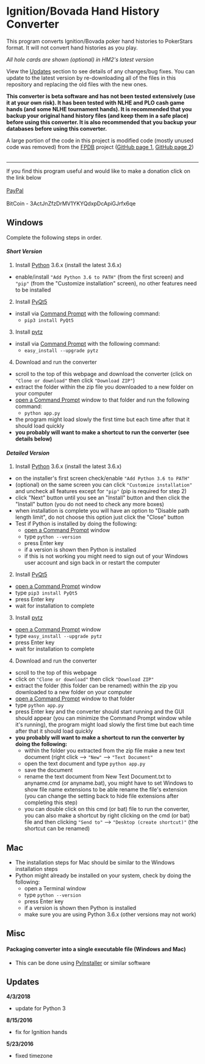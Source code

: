 # Ignition/Bovada Hand History Converter
This program converts Ignition/Bovada poker hand histories to PokerStars format.  It will not convert hand histories as you play.

*All hole cards are shown (optional) in HM2's latest version*

View the [Updates](#Updates) section to see details of any changes/bug fixes.  You can update to the latest version by re-downloading all of the files in this repository and replacing the old files with the new ones.

**This converter is beta software and has not been tested extensively (use it at your own risk).  It has been tested with NLHE and PLO cash game hands (and some NLHE tournament hands).  It is recommended that you backup your original hand history files (and keep them in a safe place) before using this converter.  It is also recommended that you backup your databases before using this converter.**

A large portion of the code in this project is modified code (mostly unused code was removed) from the <a href="http://fpdb.wikidot.com/" target="_blank">FPDB</a> project (<a href="https://github.com/ChazDazzle/fpdb-chaz" target="_blank">GitHub page 1</a>, <a href="https://github.com/philroberts/FPDB-for-OSX" target="_blank">GitHub page 2</a>)
<br>
<br>
<hr>
If you find this program useful and would like to make a donation click on the link below
<br>
<br>
<a href="http://matt57225.github.io/bovada-hand-history-converter/" target="_blank">PayPal</a>
<br>
<br>
BitCoin - 3ActJnZfzDrMV1YKYQdxpDcApiGJrfx6qe

<a id="Windows"></a>
## Windows
Complete the following steps in order.

#### *Short Version*
1. Install <a href="https://www.python.org/downloads/" target="_blank">Python</a>  3.6.x (install the latest 3.6.x)
  * enable/install ```"Add Python 3.6 to PATH"``` (from the first screen) and ```"pip"``` (from the "Customize installation" screen), no other features need to be installed
2. Install <a href="https://www.riverbankcomputing.com/software/pyqt/download5" target="_blank">PyQt5</a>
  * install via <a href="http://www.howtogeek.com/235101/10-ways-to-open-the-command-prompt-in-windows-10/" target="_blank">Command Prompt</a> with the following command:
    * ```pip3 install PyQt5```
3. Install <a href="https://pypi.python.org/pypi/pytz" target="_blank">pytz</a>
  * install via <a href="http://www.howtogeek.com/235101/10-ways-to-open-the-command-prompt-in-windows-10/" target="_blank">Command Prompt</a> with the following command:
    * ```easy_install --upgrade pytz```
4. Download and run the converter
  * scroll to the top of this webpage and download the converter (click on ```"Clone or download"``` then click ```"Download ZIP"```)
  * extract the folder within the zip file you downloaded to a new folder on your computer
  * <a href="http://www.howtogeek.com/235101/10-ways-to-open-the-command-prompt-in-windows-10/" target="_blank">open a Command Prompt</a> window to that folder and run the following command:
    * ```python app.py```
  * the program might load slowly the first time but each time after that it should load quickly
  * **you probably will want to make a shortcut to run the converter (see details below)**

#### *Detailed Version*
1. Install <a href="https://www.python.org/downloads/" target="_blank">Python</a>  3.6.x (install the latest 3.6.x)
  * on the installer's first screen check/enable ```"Add Python 3.6 to PATH"```
  * (optional) on the same screen you can click ```"Customize installation"``` and uncheck all features except for ```"pip"``` (pip is required for step 2)
  * click "Next" button until you see an "Install" button and then click the "Install" button (you do not need to check any more boxes)
  * when installation is complete you will have an option to "Disable path length limit", do not choose this option just click the "Close" button
  * Test if Python is installed by doing the following:
    * <a href="http://www.howtogeek.com/235101/10-ways-to-open-the-command-prompt-in-windows-10/" target="_blank">open a Command Prompt</a> window
    * type ```python --version```
    * press Enter key
    * if a version is shown then Python is installed
    * if this is not working you might need to sign out of your Windows user account and sign back in or restart the computer
2. Install <a href="https://www.riverbankcomputing.com/software/pyqt/download5" target="_blank">PyQt5</a>
  * <a href="http://www.howtogeek.com/235101/10-ways-to-open-the-command-prompt-in-windows-10/" target="_blank">open a Command Prompt</a> window
  * type ```pip3 install PyQt5```
  * press Enter key
  * wait for installation to complete
3. Install <a href="https://pypi.python.org/pypi/pytz" target="_blank">pytz</a>
  * <a href="http://www.howtogeek.com/235101/10-ways-to-open-the-command-prompt-in-windows-10/" target="_blank">open a Command Prompt</a> window
  * type ```easy_install --upgrade pytz```
  * press Enter key
  * wait for installation to complete
4. Download and run the converter
  * scroll to the top of this webpage
  * click on ```"Clone or download"``` then click ```"Download ZIP"```
  * extract the folder (this folder can be renamed) within the zip you downloaded to a new folder on your computer
  * <a href="http://www.howtogeek.com/235101/10-ways-to-open-the-command-prompt-in-windows-10/" target="_blank">open a Command Prompt</a> window to that folder
  * type ```python app.py```
  * press Enter key and the converter should start running and the GUI should appear (you can minimize the Command Prompt window while it's running), the program might load slowly the first time but each time after that it should load quickly
  * **you probably will want to make a shortcut to run the converter by doing the following:**
    * within the folder you extracted from the zip file make a new text document (right click --> ```"New"``` --> ```"Text Document"```
    * open the text document and type ```python app.py```
    * save the document
    * rename the text document from New Text Document.txt to anyname.cmd (or anyname.bat), you might have to set Windows to show file name extensions to be able rename the file's extension (you can change the setting back to hide file extensions after completing this step)
    * you can double click on this cmd (or bat) file to run the converter, you can also make a shortcut by right clicking on the cmd (or bat) file and then clicking ```"Send to"``` --> ```"Desktop (create shortcut)"``` (the shortcut can be renamed)

## Mac
* The installation steps for Mac should be similar to the Windows installation steps
* Python might already be installed on your system, check by doing the following:
  * open a Terminal window
  * type ```python --version```
  * press Enter key
  * if a version is shown then Python is installed
  * make sure you are using Python 3.6.x (other versions may not work)

## Misc
#### Packaging converter into a single executable file (Windows and Mac)
* This can be done using <a href="http://www.pyinstaller.org/" target="_blank">PyInstaller</a> or similar software

## Updates <a name="Updates"></a>
**4/3/2018**
- update for Python 3

**8/15/2016**
- fix for Ignition hands

**5/23/2016** 
- fixed timezone
